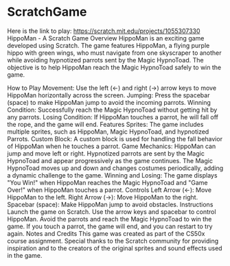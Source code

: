 # ScratchGame
Here is the link to play: https://scratch.mit.edu/projects/1055307330
HippoMan - A Scratch Game
Overview
HippoMan is an exciting game developed using Scratch. The game features HippoMan, a flying purple hippo with green wings, who must navigate from one skyscraper to another while avoiding hypnotized parrots sent by the Magic HypnoToad. The objective is to help HippoMan reach the Magic HypnoToad safely to win the game.

How to Play
Movement: Use the left (←) and right (→) arrow keys to move HippoMan horizontally across the screen.
Jumping: Press the spacebar (space) to make HippoMan jump to avoid the incoming parrots.
Winning Condition: Successfully reach the Magic HypnoToad without getting hit by any parrots.
Losing Condition: If HippoMan touches a parrot, he will fall off the rope, and the game will end.
Features
Sprites: The game includes multiple sprites, such as HippoMan, Magic HypnoToad, and hypnotized Parrots.
Custom Block: A custom block is used for handling the fall behavior of HippoMan when he touches a parrot.
Game Mechanics:
HippoMan can jump and move left or right.
Hypnotized parrots are sent by the Magic HypnoToad and appear progressively as the game continues.
The Magic HypnoToad moves up and down and changes costumes periodically, adding a dynamic challenge to the game.
Winning and Losing: The game displays "You Win!" when HippoMan reaches the Magic HypnoToad and "Game Over!" when HippoMan touches a parrot.
Controls
Left Arrow (←): Move HippoMan to the left.
Right Arrow (→): Move HippoMan to the right.
Spacebar (space): Make HippoMan jump to avoid obstacles.
Instructions
Launch the game on Scratch.
Use the arrow keys and spacebar to control HippoMan.
Avoid the parrots and reach the Magic HypnoToad to win the game.
If you touch a parrot, the game will end, and you can restart to try again.
Notes and Credits
This game was created as part of the CS50x course assignment. Special thanks to the Scratch community for providing inspiration and to the creators of the original sprites and sound effects used in the game.


